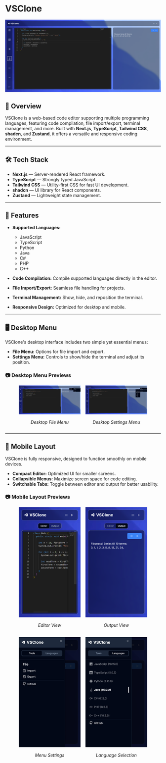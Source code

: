 # VSClone

![General preview](/public/assets/img/readme/desktop_preview.png)

## 📄 Overview

VSClone is a web-based code editor supporting multiple programming languages, featuring code compilation, file import/export, terminal management, and more. Built with **Next.js**, **TypeScript**, **Tailwind CSS**, **shadcn**, and **Zustand**, it offers a versatile and responsive coding environment.

---

## 🛠️ Tech Stack

- **Next.js** — Server-rendered React framework.
- **TypeScript** — Strongly typed JavaScript.
- **Tailwind CSS** — Utility-first CSS for fast UI development.
- **shadcn** — UI library for React components.
- **Zustand** — Lightweight state management.

---

## 🚀 Features

- **Supported Languages:**
  - JavaScript
  - TypeScript
  - Python
  - Java
  - C#
  - PHP
  - C++

- **Code Compilation:** Compile supported languages directly in the editor.
- **File Import/Export:** Seamless file handling for projects.
- **Terminal Management:** Show, hide, and reposition the terminal.
- **Responsive Design:** Optimized for desktop and mobile.

---

## 🖥️ Desktop Menu

VSClone's desktop interface includes two simple yet essential menus:

- **File Menu:** Options for file import and export.
- **Settings Menu:** Controls to show/hide the terminal and adjust its position.

### 📷 Desktop Menu Previews

<div style="display: flex; flex-direction: row; gap: 1rem; justify-content: center; flex-wrap: wrap;">
  <div>
    <img src="/public/assets/img/readme/desktop_preview_file_menu.png" width="200" alt="Desktop Preview - File Menu" />
    <p style="text-align: center;"><em>Desktop File Menu</em></p>
  </div>
  <div>
    <img src="/public/assets/img/readme/desktop_preview_settings_menu.png" width="200" alt="Desktop Preview - Settings Menu" />
    <p style="text-align: center;"><em>Desktop Settings Menu</em></p>
  </div>
</div>

---

## 📱 Mobile Layout

VSClone is fully responsive, designed to function smoothly on mobile devices.

- **Compact Editor:** Optimized UI for smaller screens.
- **Collapsible Menus:** Maximize screen space for code editing.
- **Switchable Tabs:** Toggle between editor and output for better usability.

### 📷 Mobile Layout Previews

<div style="display: flex; flex-direction: row; gap: 1rem; justify-content: center; flex-wrap: wrap;">
  <div>
    <img src="/public/assets/img/readme/mobile_preview_editor.png" width="200" alt="Mobile Preview - Editor" />
    <p style="text-align: center;"><em>Editor View</em></p>
  </div>
  <div>
    <img src="/public/assets/img/readme/mobile_preview_output.png" width="200" alt="Mobile Preview - Output" />
    <p style="text-align: center;"><em>Output View</em></p>
  </div>
  <div>
    <img src="/public/assets/img/readme/mobile_preview_menu_settings.png" width="200" alt="Menu Settings" />
    <p style="text-align: center;"><em>Menu Settings</em></p>
  </div>
  <div>
    <img src="/public/assets/img/readme/mobile_preview_menu_language_selection.png" width="200" alt="Language Selection Menu" />
    <p style="text-align: center;"><em>Language Selection</em></p>
  </div>
</div>



